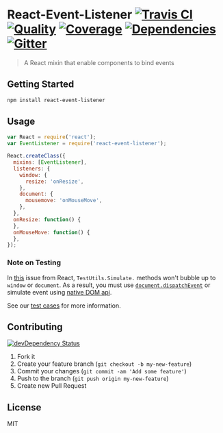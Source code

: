 # React-Event-Listener [![Travis CI][travis-image]][travis-url] [![Quality][codeclimate-image]][codeclimate-url] [![Coverage][codeclimate-coverage-image]][codeclimate-coverage-url] [![Dependencies][gemnasium-image]][gemnasium-url] [![Gitter][gitter-image]][gitter-url]
> A React mixin that enable components to bind events


## Getting Started

```sh
npm install react-event-listener
```


## Usage

```js
var React = require('react');
var EventListener = require('react-event-listener');

React.createClass({
  mixins: [EventListener],
  listeners: {
    window: {
      resize: 'onResize',
    },
    document: {
      mousemove: 'onMouseMove',
    },
  },
  onResize: function() {
  },
  onMouseMove: function() {
  },
});

```

### Note on Testing

In [this](https://github.com/facebook/react/issues/5043) issue from React, `TestUtils.Simulate.` methods won't bubble up to `window` or `document`. As a result, you must use [`document.dispatchEvent`](https://developer.mozilla.org/en-US/docs/Web/API/EventTarget/dispatchEvent) or simulate event using [native DOM api](https://developer.mozilla.org/en-US/docs/Web/API/HTMLElement/click).

See our [test cases](https://github.com/oliviertassinari/react-event-listener/blob/master/src/__tests__/index.spec.js) for more information.


## Contributing

[![devDependency Status][david-dm-image]][david-dm-url]

1. Fork it
2. Create your feature branch (`git checkout -b my-new-feature`)
3. Commit your changes (`git commit -am 'Add some feature'`)
4. Push to the branch (`git push origin my-new-feature`)
5. Create new Pull Request


## License

MIT


[npm-image]: https://img.shields.io/npm/v/react-event-listener.svg?style=flat-square
[npm-url]: https://www.npmjs.org/package/react-event-listener

[travis-image]: https://img.shields.io/travis/oliviertassinari/react-event-listener.svg?style=flat-square
[travis-url]: https://travis-ci.org/oliviertassinari/react-event-listener
[codeclimate-image]: https://img.shields.io/codeclimate/github/oliviertassinari/react-event-listener.svg?style=flat-square
[codeclimate-url]: https://codeclimate.com/github/oliviertassinari/react-event-listener
[codeclimate-coverage-image]: https://img.shields.io/codeclimate/coverage/github/oliviertassinari/react-event-listener.svg?style=flat-square
[codeclimate-coverage-url]: https://codeclimate.com/github/oliviertassinari/react-event-listener
[gemnasium-image]: https://img.shields.io/gemnasium/oliviertassinari/react-event-listener.svg?style=flat-square
[gemnasium-url]: https://gemnasium.com/oliviertassinari/react-event-listener
[gitter-image]: https://badges.gitter.im/Join%20Chat.svg
[gitter-url]: https://gitter.im/oliviertassinari/react-event-listener?utm_source=badge&utm_medium=badge&utm_campaign=pr-badge&utm_content=badge
[david-dm-image]: https://img.shields.io/david/dev/oliviertassinari/react-event-listener.svg?style=flat-square
[david-dm-url]: https://david-dm.org/oliviertassinari/react-event-listener#info=devDependencies
